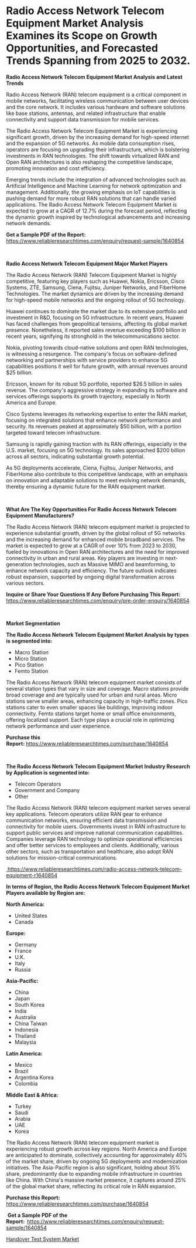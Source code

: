 <p><h1>Radio Access Network Telecom Equipment Market Analysis Examines its Scope on Growth Opportunities, and Forecasted Trends Spanning from 2025 to 2032.</h1></p><p><strong>Radio Access Network Telecom Equipment Market Analysis and Latest Trends</strong></p>
<p><p>Radio Access Network (RAN) telecom equipment is a critical component in mobile networks, facilitating wireless communication between user devices and the core network. It includes various hardware and software solutions like base stations, antennas, and related infrastructure that enable connectivity and support data transmission for mobile services. </p><p>The Radio Access Network Telecom Equipment Market is experiencing significant growth, driven by the increasing demand for high-speed internet and the expansion of 5G networks. As mobile data consumption rises, operators are focusing on upgrading their infrastructure, which is bolstering investments in RAN technologies. The shift towards virtualized RAN and Open RAN architectures is also reshaping the competitive landscape, promoting innovation and cost efficiency.</p><p>Emerging trends include the integration of advanced technologies such as Artificial Intelligence and Machine Learning for network optimization and management. Additionally, the growing emphasis on IoT capabilities is pushing demand for more robust RAN solutions that can handle varied applications. The Radio Access Network Telecom Equipment Market is expected to grow at a CAGR of 12.7% during the forecast period, reflecting the dynamic growth inspired by technological advancements and increasing network demands.</p></p>
<p><strong>Get a Sample PDF of the Report:&nbsp;</strong> <a href="https://www.reliableresearchtimes.com/enquiry/request-sample/1640854?utm_campaign=2456&utm_medium=2&utm_source=Github&utm_content=ia&utm_term=15022025&utm_id=radio-access-network-telecom-equipment">https://www.reliableresearchtimes.com/enquiry/request-sample/1640854</a></p>
<p>&nbsp;</p>
<p><strong>Radio Access Network Telecom Equipment Major Market Players</strong></p>
<p><p>The Radio Access Network (RAN) Telecom Equipment Market is highly competitive, featuring key players such as Huawei, Nokia, Ericsson, Cisco Systems, ZTE, Samsung, Ciena, Fujitsu, Juniper Networks, and FiberHome Technologies. The market dynamics are driven by the increasing demand for high-speed mobile networks and the ongoing rollout of 5G technology.</p><p>Huawei continues to dominate the market due to its extensive portfolio and investment in R&D, focusing on 5G infrastructure. In recent years, Huawei has faced challenges from geopolitical tensions, affecting its global market presence. Nonetheless, it reported sales revenue exceeding $100 billion in recent years, signifying its stronghold in the telecommunications sector.</p><p>Nokia, pivoting towards cloud-native solutions and open RAN technologies, is witnessing a resurgence. The company's focus on software-defined networking and partnerships with service providers to enhance 5G capabilities positions it well for future growth, with annual revenues around $25 billion.</p><p>Ericsson, known for its robust 5G portfolio, reported $26.5 billion in sales revenue. The company's aggressive strategy in expanding its software and services offerings supports its growth trajectory, especially in North America and Europe.</p><p>Cisco Systems leverages its networking expertise to enter the RAN market, focusing on integrated solutions that enhance network performance and security. Its revenues peaked at approximately $50 billion, with a portion targeted toward telecom infrastructure.</p><p>Samsung is rapidly gaining traction with its RAN offerings, especially in the U.S. market, focusing on 5G technology. Its sales approached $200 billion across all sectors, indicating substantial growth potential.</p><p>As 5G deployments accelerate, Ciena, Fujitsu, Juniper Networks, and FiberHome also contribute to this competitive landscape, with an emphasis on innovation and adaptable solutions to meet evolving network demands, thereby ensuring a dynamic future for the RAN equipment market.</p></p>
<p>&nbsp;</p>
<p><strong>What Are The Key Opportunities For Radio Access Network Telecom Equipment Manufacturers?</strong></p>
<p><p>The Radio Access Network (RAN) telecom equipment market is projected to experience substantial growth, driven by the global rollout of 5G networks and the increasing demand for enhanced mobile broadband services. The market is expected to grow at a CAGR of over 10% from 2023 to 2030, fueled by innovations in Open RAN architectures and the need for improved connectivity in urban and rural areas. Key players are investing in next-generation technologies, such as Massive MIMO and beamforming, to enhance network capacity and efficiency. The future outlook indicates robust expansion, supported by ongoing digital transformation across various sectors.</p></p>
<p><strong>Inquire or Share Your Questions If Any Before Purchasing This Report:</strong> <a href="https://www.reliableresearchtimes.com/enquiry/pre-order-enquiry/1640854?utm_campaign=2456&utm_medium=2&utm_source=Github&utm_content=ia&utm_term=15022025&utm_id=radio-access-network-telecom-equipment">https://www.reliableresearchtimes.com/enquiry/pre-order-enquiry/1640854</a></p>
<p>&nbsp;</p>
<p><strong>Market Segmentation</strong></p>
<p><strong>The Radio Access Network Telecom Equipment Market Analysis by types is segmented into:</strong></p>
<p><ul><li>Macro Station</li><li>Micro Station</li><li>Pico Station</li><li>Femto Station</li></ul></p>
<p><p>The Radio Access Network (RAN) telecom equipment market consists of several station types that vary in size and coverage. Macro stations provide broad coverage and are typically used for urban and rural areas. Micro stations serve smaller areas, enhancing capacity in high-traffic zones. Pico stations cater to even smaller spaces like buildings, improving indoor connectivity. Femto stations target home or small office environments, offering localized support. Each type plays a crucial role in optimizing network performance and user experience.</p></p>
<p><strong>Purchase this Report:&nbsp;</strong><a href="https://www.reliableresearchtimes.com/purchase/1640854?utm_campaign=2456&utm_medium=2&utm_source=Github&utm_content=ia&utm_term=15022025&utm_id=radio-access-network-telecom-equipment">https://www.reliableresearchtimes.com/purchase/1640854</a></p>
<p>&nbsp;</p>
<p><strong>The Radio Access Network Telecom Equipment Market Industry Research by Application is segmented into:</strong></p>
<p><ul><li>Telecom Operators</li><li>Government and Company</li><li>Other</li></ul></p>
<p><p>The Radio Access Network (RAN) telecom equipment market serves several key applications. Telecom operators utilize RAN gear to enhance communication networks, ensuring efficient data transmission and connectivity for mobile users. Governments invest in RAN infrastructure to support public services and improve national communication capabilities. Companies leverage RAN technology to optimize operational efficiencies and offer better services to employees and clients. Additionally, various other sectors, such as transportation and healthcare, also adopt RAN solutions for mission-critical communications.</p></p>
<p><a href="https://www.reliableresearchtimes.com/radio-access-network-telecom-equipment-r1640854?utm_campaign=2456&utm_medium=2&utm_source=Github&utm_content=ia&utm_term=15022025&utm_id=radio-access-network-telecom-equipment">&nbsp;https://www.reliableresearchtimes.com/radio-access-network-telecom-equipment-r1640854</a></p>
<p><strong>In terms of Region, the Radio Access Network Telecom Equipment Market Players available by Region are:</strong></p>
<p>
    <p> <strong> North America: </strong>
        <ul>
            <li>United States</li>
            <li>Canada</li>
        </ul>
        </p> 
    <p> <strong> Europe: </strong>
        <ul>
            <li>Germany</li>
            <li>France</li>
            <li>U.K.</li>
            <li>Italy</li>
            <li>Russia</li>
        </ul>
        </p> 
    <p> <strong> Asia-Pacific: </strong>
        <ul>
            <li>China</li>
            <li>Japan</li>
            <li>South Korea</li>
            <li>India</li>
            <li>Australia</li>
            <li>China Taiwan</li>
            <li>Indonesia</li>
            <li>Thailand</li>
            <li>Malaysia</li>
        </ul>
        </p> 
    <p> <strong> Latin America: </strong>
        <ul>
            <li>Mexico</li>
            <li>Brazil</li>
            <li>Argentina Korea</li>
            <li>Colombia</li>
        </ul>
        </p> 
    <p> <strong> Middle East & Africa: </strong>
        <ul>
            <li>Turkey</li>
            <li>Saudi</li>
            <li>Arabia</li>
            <li>UAE</li>
            <li>Korea</li>
        </ul>
    </p>
    </p>
<p><p>The Radio Access Network (RAN) telecom equipment market is experiencing robust growth across key regions. North America and Europe are anticipated to dominate, collectively accounting for approximately 40% of the market share, driven by ongoing 5G deployments and modernization initiatives. The Asia-Pacific region is also significant, holding about 35% share, predominantly due to expanding mobile infrastructure in countries like China. With China's massive market presence, it captures around 25% of the global market share, reflecting its critical role in RAN expansion.</p></p>
<p><strong>Purchase this Report: </strong><a href="https://www.reliableresearchtimes.com/purchase/1640854?utm_campaign=2456&utm_medium=2&utm_source=Github&utm_content=ia&utm_term=15022025&utm_id=radio-access-network-telecom-equipment">https://www.reliableresearchtimes.com/purchase/1640854</a></p>
<p>&nbsp;<strong>Get a Sample PDF of the Report:&nbsp;&nbsp;</strong><a href="https://www.reliableresearchtimes.com/enquiry/request-sample/1640854?utm_campaign=2456&utm_medium=2&utm_source=Github&utm_content=ia&utm_term=15022025&utm_id=radio-access-network-telecom-equipment">https://www.reliableresearchtimes.com/enquiry/request-sample/1640854</a></p>
<p><strong></strong></p>
<p><p><a href="https://github.com/lizamflotow/Market-Research-Report-List-1/blob/main/handover-test-system-market.md?utm_campaign=2456&utm_medium=2&utm_source=Github&utm_content=ia&utm_term=15022025&utm_id=radio-access-network-telecom-equipment">Handover Test System Market</a></p></p>